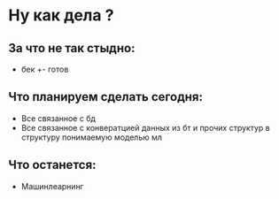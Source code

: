 # Ну как дела ?
## За что не так стыдно:
- бек +- готов
## Что планируем сделать сегодня:
- Все связанное с бд
- Все связанное с конвератцией данных из бт и прочих структур в структуру понимаемую моделью мл
## Что останется:
- Машинлеарнинг
